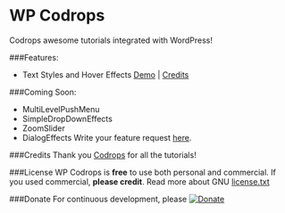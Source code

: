 # WP Codrops
Codrops awesome tutorials integrated with WordPress!

###Features:
- Text Styles and Hover Effects [Demo](http://tympanus.net/Development/TextStylesHoverEffects/) | [Credits](https://github.com/codrops/TextStylesHoverEffects#inspiration-for-text-styles-and-hover-effects)

###Coming Soon:
- MultiLevelPushMenu
- SimpleDropDownEffects
- ZoomSlider
- DialogEffects
Write your feature request [here](https://github.com/champsupertramp/wp-codrops/issues).

###Credits
Thank you [Codrops](https://github.com/codrops) for all the tutorials! 

###License
WP Codrops is **free** to use both personal and commercial. If you used commercial, **please credit**.
Read more about GNU [license.txt](http://www.gnu.org/licenses/gpl-2.0.txt)

###Donate 
For continuous development, please [![Donate](https://www.paypal.com/en_US/i/btn/btn_donateCC_LG.gif)](https://www.paypal.com/cgi-bin/webscr?cmd=_s-xclick&hosted_button_id=FSCA3GGS7ERDS)
